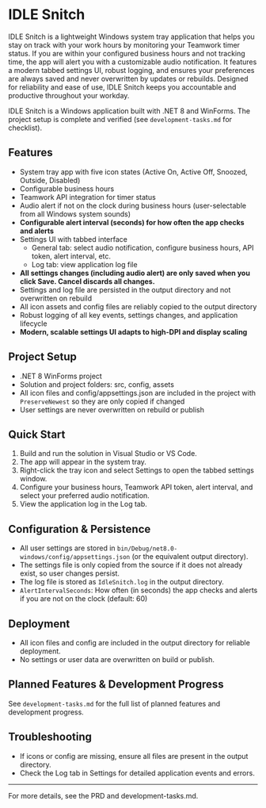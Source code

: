 # IDLE Snitch

IDLE Snitch is a lightweight Windows system tray application that helps you stay on track with your work hours by monitoring your Teamwork timer status. If you are within your configured business hours and not tracking time, the app will alert you with a customizable audio notification. It features a modern tabbed settings UI, robust logging, and ensures your preferences are always saved and never overwritten by updates or rebuilds. Designed for reliability and ease of use, IDLE Snitch keeps you accountable and productive throughout your workday.

IDLE Snitch is a Windows application built with .NET 8 and WinForms. The project setup is complete and verified (see `development-tasks.md` for checklist).

## Features
- System tray app with five icon states (Active On, Active Off, Snoozed, Outside, Disabled)
- Configurable business hours
- Teamwork API integration for timer status
- Audio alert if not on the clock during business hours (user-selectable from all Windows system sounds)
- **Configurable alert interval (seconds) for how often the app checks and alerts**
- Settings UI with tabbed interface
  - General tab: select audio notification, configure business hours, API token, alert interval, etc.
  - Log tab: view application log file
- **All settings changes (including audio alert) are only saved when you click Save. Cancel discards all changes.**
- Settings and log file are persisted in the output directory and not overwritten on rebuild
- All icon assets and config files are reliably copied to the output directory
- Robust logging of all key events, settings changes, and application lifecycle
- **Modern, scalable settings UI adapts to high-DPI and display scaling**

## Project Setup
- .NET 8 WinForms project
- Solution and project folders: src, config, assets
- All icon files and config/appsettings.json are included in the project with `PreserveNewest` so they are only copied if changed
- User settings are never overwritten on rebuild or publish

## Quick Start
1. Build and run the solution in Visual Studio or VS Code.
2. The app will appear in the system tray.
3. Right-click the tray icon and select Settings to open the tabbed settings window.
4. Configure your business hours, Teamwork API token, alert interval, and select your preferred audio notification.
5. View the application log in the Log tab.

## Configuration & Persistence
- All user settings are stored in `bin/Debug/net8.0-windows/config/appsettings.json` (or the equivalent output directory).
- The settings file is only copied from the source if it does not already exist, so user changes persist.
- The log file is stored as `IdleSnitch.log` in the output directory.
- `AlertIntervalSeconds`: How often (in seconds) the app checks and alerts if you are not on the clock (default: 60)

## Deployment
- All icon files and config are included in the output directory for reliable deployment.
- No settings or user data are overwritten on build or publish.

## Planned Features & Development Progress
See `development-tasks.md` for the full list of planned features and development progress.

## Troubleshooting
- If icons or config are missing, ensure all files are present in the output directory.
- Check the Log tab in Settings for detailed application events and errors.

---
For more details, see the PRD and development-tasks.md.